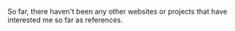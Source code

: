 So far, there haven't been any other websites or projects that have interested me so far as references.